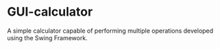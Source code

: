 # GUI-calculator
A simple calculator capable of performing multiple operations developed using the Swing Framework.
